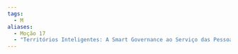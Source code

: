 ```yaml
---
tags:
  - M
aliases:
  - Moção 17
  - "Territórios Inteligentes: A Smart Governance ao Serviço das Pessoas"
---
```

